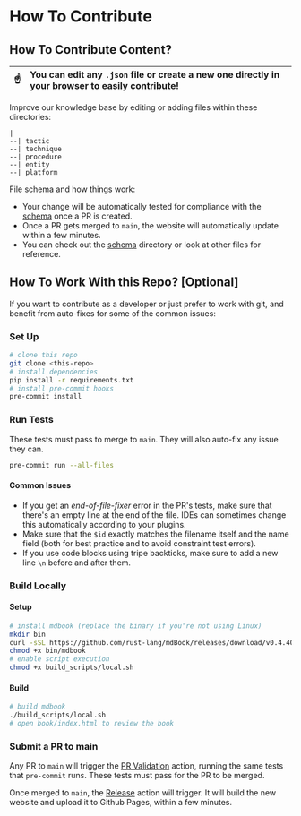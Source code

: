 # How To Contribute

## How To Contribute Content?

| ☝️ | You can edit any `.json` file or create a new one directly in your browser to easily contribute! |
|------|:---|

Improve our knowledge base by editing or adding files within these directories:

```
|
--| tactic
--| technique
--| procedure
--| entity
--| platform
```

File schema and how things work:
* Your change will be automatically tested for compliance with the [schema](/schema/) once a PR is created.
* Once a PR gets merged to `main`, the website will automatically update within a few minutes.
* You can check out the [schema](/schema/) directory or look at other files for reference.

## How To Work With this Repo? [Optional]

If you want to contribute as a developer or just prefer to work with git, and benefit from auto-fixes for some of the common issues:

### Set Up

```bash
# clone this repo
git clone <this-repo>
# install dependencies
pip install -r requirements.txt
# install pre-commit hooks
pre-commit install
```

### Run Tests

These tests must pass to merge to `main`. They will also auto-fix any issue they can.

```bash
pre-commit run --all-files
```

#### Common Issues
* If you get an _end-of-file-fixer_ error in the PR's tests, make sure that there's an empty line at the end of the file. IDEs can sometimes change this automatically according to your plugins.
* Make sure that the `$id` exactly matches the filename itself and the name field (both for best practice and to avoid constraint test errors).
* If you use code blocks using tripe backticks, make sure to add a new line `\n` before and after them.

### Build Locally

#### Setup

```bash
# install mdbook (replace the binary if you're not using Linux)
mkdir bin
curl -sSL https://github.com/rust-lang/mdBook/releases/download/v0.4.40/mdbook-v0.4.40-x86_64-unknown-linux-gnu.tar.gz | tar -xz --directory=bin
chmod +x bin/mdbook
# enable script execution
chmod +x build_scripts/local.sh
```

#### Build

```bash
# build mdbook
./build_scripts/local.sh
# open book/index.html to review the book
```

### Submit a PR to main

Any PR to `main` will trigger the [PR Validation](/.github/workflows/pr-validation.yaml) action, running the same tests that `pre-commit` runs.
These tests must pass for the PR to be merged.

Once merged to `main`, the [Release](/.github/workflows/release.yaml) action will trigger.
It will build the new website and upload it to Github Pages, within a few minutes.
